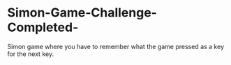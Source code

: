# Simon-Game-Challenge-Completed-
Simon game where you have to remember what the game pressed as a key for the next key.
